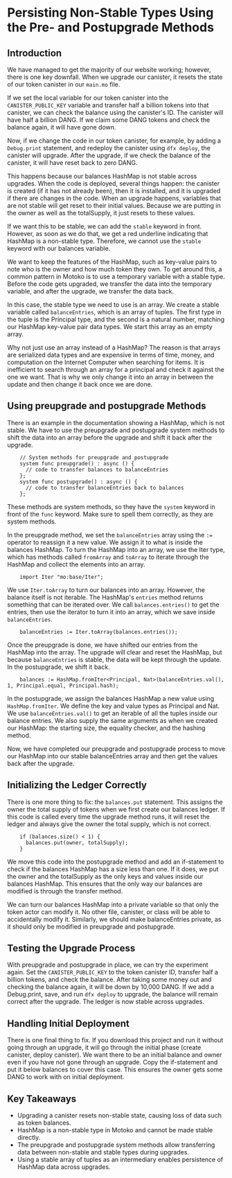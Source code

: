 # Persisting Non-Stable Types Using the Pre- and Postupgrade Methods

## Introduction

We have managed to get the majority of our website working; however, there is one key downfall. When we upgrade our canister, it resets the state of our token canister in our `main.mo` file.

If we set the local variable for our token canister into the `CANISTER_PUBLIC_KEY` variable and transfer half a billion tokens into that canister, we can check the balance using the canister's ID. The canister will have half a billion DANG. If we claim some DANG tokens and check the balance again, it will have gone down.

Now, if we change the code in our token canister, for example, by adding a `Debug.print` statement, and redeploy the canister using `dfx deploy`, the canister will upgrade. After the upgrade, if we check the balance of the canister, it will have reset back to zero DANG.

This happens because our balances HashMap is not stable across upgrades. When the code is deployed, several things happen: the canister is created (if it has not already been), then it is installed, and it is upgraded if there are changes in the code. When an upgrade happens, variables that are not stable will get reset to their initial values. Because we are putting in the owner as well as the totalSupply, it just resets to these values.

If we want this to be stable, we can add the `stable` keyword in front. However, as soon as we do that, we get a red underline indicating that HashMap is a non-stable type. Therefore, we cannot use the `stable` keyword with our balances variable.

We want to keep the features of the HashMap, such as key-value pairs to note who is the owner and how much token they own. To get around this, a common pattern in Motoko is to use a temporary variable with a stable type. Before the code gets upgraded, we transfer the data into the temporary variable, and after the upgrade, we transfer the data back.

In this case, the stable type we need to use is an array. We create a stable variable called `balanceEntries`, which is an array of tuples. The first type in the tuple is the Principal type, and the second is a natural number, matching our HashMap key-value pair data types. We start this array as an empty array.

Why not just use an array instead of a HashMap? The reason is that arrays are serialized data types and are expensive in terms of time, money, and computation on the Internet Computer when searching for items. It is inefficient to search through an array for a principal and check it against the one we want. That is why we only change it into an array in between the update and then change it back once we are done.

## Using preupgrade and postupgrade Methods

There is an example in the documentation showing a HashMap, which is not stable. We have to use the preupgrade and postupgrade system methods to shift the data into an array before the upgrade and shift it back after the upgrade.

```mo
    // System methods for preupgrade and postupgrade
    system func preupgrade() : async () {
      // code to transfer balances to balanceEntries
    };
    system func postupgrade() : async () {
      // code to transfer balanceEntries back to balances
    };
```

These methods are system methods, so they have the `system` keyword in front of the `func` keyword. Make sure to spell them correctly, as they are system methods.

In the preupgrade method, we set the `balanceEntries` array using the `:=` operator to reassign it a new value. We assign it to what is inside the balances HashMap. To turn the HashMap into an array, we use the Iter type, which has methods called `fromArray` and `toArray` to iterate through the HashMap and collect the elements into an array.

```mo
    import Iter "mo:base/Iter";
```

We use `Iter.toArray` to turn our balances into an array. However, the balance itself is not iterable. The HashMap's `entries` method returns something that can be iterated over. We call `balances.entries()` to get the entries, then use the iterator to turn it into an array, which we save inside `balanceEntries`.

```mo
    balanceEntries := Iter.toArray(balances.entries());
```

Once the preupgrade is done, we have shifted our entries from the HashMap into the array. The upgrade will clear and reset the HashMap, but because `balanceEntries` is stable, the data will be kept through the update. In the postupgrade, we shift it back.

```mo
    balances := HashMap.fromIter<Principal, Nat>(balanceEntries.val(), 1, Principal.equal, Principal.hash);
```

In the postupgrade, we assign the balances HashMap a new value using `HashMap.fromIter`. We define the key and value types as Principal and Nat. We use `balanceEntries.val()` to get an iterable of all the tuples inside our balance entries. We also supply the same arguments as when we created our HashMap: the starting size, the equality checker, and the hashing method.

Now, we have completed our preupgrade and postupgrade process to move our HashMap into our stable balanceEntries array and then get the values back after the upgrade.

## Initializing the Ledger Correctly

There is one more thing to fix: the `balances.put` statement. This assigns the owner the total supply of tokens when we first create our balances ledger. If this code is called every time the upgrade method runs, it will reset the ledger and always give the owner the total supply, which is not correct.

```mo
    if (balances.size() < 1) {
      balances.put(owner, totalSupply);
    }
```

We move this code into the postupgrade method and add an if-statement to check if the balances HashMap has a size less than one. If it does, we put the owner and the totalSupply as the only keys and values inside our balances HashMap. This ensures that the only way our balances are modified is through the transfer method.

We can turn our balances HashMap into a private variable so that only the token actor can modify it. No other file, canister, or class will be able to accidentally modify it. Similarly, we should make balanceEntries private, as it should only be modified in preupgrade and postupgrade.

## Testing the Upgrade Process

With preupgrade and postupgrade in place, we can try the experiment again. Set the `CANISTER_PUBLIC_KEY` to the token canister ID, transfer half a billion tokens, and check the balance. After taking some money out and checking the balance again, it will be down by 10,000 DANG. If we add a Debug.print, save, and run `dfx deploy` to upgrade, the balance will remain correct after the upgrade. The ledger is now stable across upgrades.

## Handling Initial Deployment

There is one final thing to fix. If you download this project and run it without going through an upgrade, it will go through the initial phase (create canister, deploy canister). We want there to be an initial balance and owner even if you have not gone through an upgrade. Copy the if-statement and put it below balances to cover this case. This ensures the owner gets some DANG to work with on initial deployment.

## Key Takeaways

- Upgrading a canister resets non-stable state, causing loss of data such as token balances.
- HashMap is a non-stable type in Motoko and cannot be made stable directly.
- The preupgrade and postupgrade system methods allow transferring data between non-stable and stable types during upgrades.
- Using a stable array of tuples as an intermediary enables persistence of HashMap data across upgrades.
